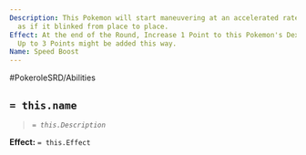 ```yaml
---
Description: This Pokemon will start maneuvering at an accelerated rate, it will move
  as if it blinked from place to place.
Effect: At the end of the Round, Increase 1 Point to this Pokemon's Dexterity Attribute.
  Up to 3 Points might be added this way.
Name: Speed Boost
---
```


#PokeroleSRD/Abilities

## `= this.name`

> *`= this.Description`*

**Effect:** `= this.Effect`
